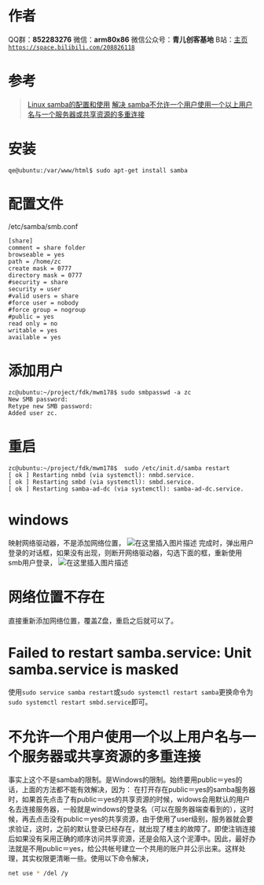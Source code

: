 ﻿# 作者
QQ群：**852283276**
微信：**arm80x86**
微信公众号：**青儿创客基地**
B站：[主页 `https://space.bilibili.com/208826118`](https://space.bilibili.com/208826118)

# 参考
> [Linux samba的配置和使用](https://blog.csdn.net/weixin_40806910/article/details/81917077)
> [解决 samba不允许一个用户使用一个以上用户名与一个服务器或共享资源的多重连接](https://www.cnblogs.com/senior-engineer/p/4528378.html)

# 安装
```shell
qe@ubuntu:/var/www/html$ sudo apt-get install samba
```

# 配置文件
/etc/samba/smb.conf
```shell
[share]
comment = share folder
browseable = yes
path = /home/zc
create mask = 0777
directory mask = 0777
#security = share
security = user
#valid users = share
#force user = nobody
#force group = nogroup
#public = yes
read only = no
writable = yes
available = yes
```

# 添加用户
```shell
zc@ubuntu:~/project/fdk/mwm178$ sudo smbpasswd -a zc
New SMB password:
Retype new SMB password:
Added user zc.
```

# 重启
```shell
zc@ubuntu:~/project/fdk/mwm178$  sudo /etc/init.d/samba restart
[ ok ] Restarting nmbd (via systemctl): nmbd.service.
[ ok ] Restarting smbd (via systemctl): smbd.service.
[ ok ] Restarting samba-ad-dc (via systemctl): samba-ad-dc.service.
```

# windows
映射网络驱动器，不是添加网络位置，
![在这里插入图片描述](https://img-blog.csdnimg.cn/20190221202804578.PNG)
完成时，弹出用户登录的对话框，如果没有出现，则断开网络驱动器，勾选下面的框，重新使用smb用户登录，
![在这里插入图片描述](https://img-blog.csdnimg.cn/20190221202857389.PNG?x-oss-process=image/watermark,type_ZmFuZ3poZW5naGVpdGk,shadow_10,text_aHR0cHM6Ly9ibG9nLmNzZG4ubmV0L1podV9aaHVfMjAwOQ==,size_16,color_FFFFFF,t_70)

# 网络位置不存在
直接重新添加网络位置，覆盖Z盘，重启之后就可以了。

# Failed to restart samba.service: Unit samba.service is masked
使用`sudo service samba restart`或`sudo systemctl restart samba`更换命令为`sudo systemctl restart smbd.service`即可。

# 不允许一个用户使用一个以上用户名与一个服务器或共享资源的多重连接
事实上这个不是samba的限制。是Windows的限制。始终要用public＝yes的话，上面的方法都不能有效解决，因为：
在打开存在public＝yes的samba服务器时，如果首先点击了有public＝yes的共享资源的时候，widows会用默认的用户名去连接服务器，一般就是windows的登录名（可以在服务器端查看到的），这时候，再去点击没有public＝yes的共享资源，由于使用了user级别，服务器就会要求验证，这时，之前的默认登录已经存在，就出现了楼主的故障了。即使注销连接后如果没有采用正确的顺序访问共享资源，还是会陷入这个泥潭中。因此，最好办法就是不用public＝yes，给公共帐号建立一个共用的账户并公示出来。这样处理，其实权限更清晰一些。使用以下命令解决，
```bash
net use * /del /y
```

